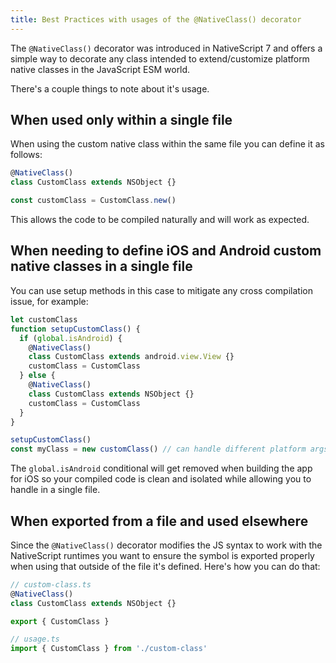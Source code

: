```yaml
---
title: Best Practices with usages of the @NativeClass() decorator
---
```


The `@NativeClass()` decorator was introduced in NativeScript 7 and offers a simple way to decorate any class intended to extend/customize platform native classes in the JavaScript ESM world.

There's a couple things to note about it's usage.

## When used only within a single file

When using the custom native class within the same file you can define it as follows:

```ts
@NativeClass()
class CustomClass extends NSObject {}

const customClass = CustomClass.new()
```

This allows the code to be compiled naturally and will work as expected.

## When needing to define iOS and Android custom native classes in a single file

You can use setup methods in this case to mitigate any cross compilation issue, for example:

```ts
let customClass
function setupCustomClass() {
  if (global.isAndroid) {
    @NativeClass()
    class CustomClass extends android.view.View {}
    customClass = CustomClass
  } else {
    @NativeClass()
    class CustomClass extends NSObject {}
    customClass = CustomClass
  }
}

setupCustomClass()
const myClass = new customClass() // can handle different platform args with ternary if needed
```

The `global.isAndroid` conditional will get removed when building the app for iOS so your compiled code is clean and isolated while allowing you to handle in a single file.

## When exported from a file and used elsewhere

Since the `@NativeClass()` decorator modifies the JS syntax to work with the NativeScript runtimes you want to ensure the symbol is exported properly when using that outside of the file it's defined. Here's how you can do that:

```ts
// custom-class.ts
@NativeClass()
class CustomClass extends NSObject {}

export { CustomClass }

// usage.ts
import { CustomClass } from './custom-class'
```
